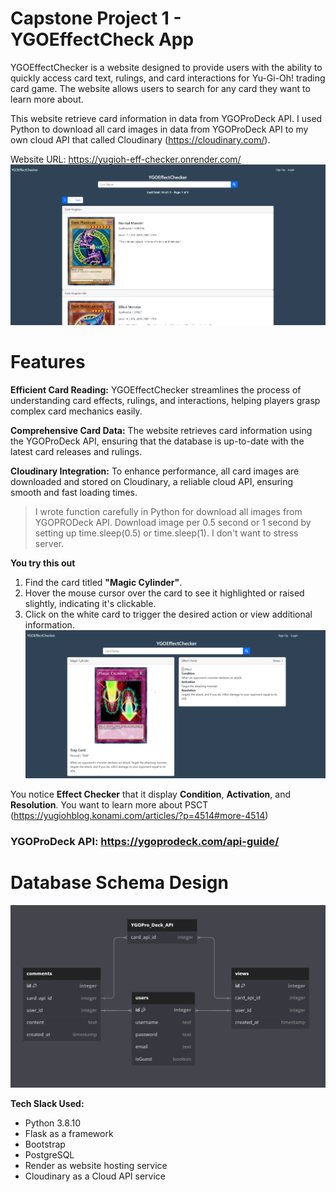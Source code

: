 # Capstone Project 1 - YGOEffectCheck App

YGOEffectChecker is a website designed to provide users with the ability to quickly access card text, rulings, and card interactions for Yu-Gi-Oh! trading card game. The website allows users to search for any card they want to learn more about.

This website retrieve card information in data from YGOProDeck API. I used Python to download all card images in data from YGOProDeck API to my own cloud API that called Cloudinary (https://cloudinary.com/).

Website URL: https://yugioh-eff-checker.onrender.com/
![YGO_EFF_CHECKER_Search](/static/images/search.png)

# Features

**Efficient Card Reading:** YGOEffectChecker streamlines the process of understanding card effects, rulings, and interactions, helping players grasp complex card mechanics easily.

**Comprehensive Card Data:** The website retrieves card information using the YGOProDeck API, ensuring that the database is up-to-date with the latest card releases and rulings.

**Cloudinary Integration:** To enhance performance, all card images are downloaded and stored on Cloudinary, a reliable cloud API, ensuring smooth and fast loading times.
> I wrote function carefully in Python for download all images from YGOPRODeck API. Download image per 0.5 second or 1 second by setting up time.sleep(0.5) or time.sleep(1). I don't want to stress server.

**You try this out**
1. Find the card titled **"Magic Cylinder"**. 
2. Hover the mouse cursor over the card to see it highlighted or raised slightly, indicating it's clickable.
3. Click on the white card to trigger the desired action or view additional information.
![Magic_Cylinder](/static/images/magic_c.png)

You notice **Effect Checker** that it display **Condition**, **Activation**, and **Resolution**. You want to learn more about PSCT (https://yugiohblog.konami.com/articles/?p=4514#more-4514)
### YGOProDeck API: https://ygoprodeck.com/api-guide/

# Database Schema Design
![Database_Schema_Design](/Database-Schemas/DatabaseSchemaDesign-2.png)

**Tech Slack Used:** 
- Python 3.8.10
- Flask as a framework
- Bootstrap
- PostgreSQL
- Render as website hosting service
- Cloudinary as a Cloud API service
